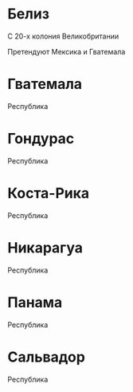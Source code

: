 # Белиз

С 20-х колония Великобритании

Претендуют Мексика и Гватемала

# Гватемала

Республика

# Гондурас

Республика

# Коста-Рика

Республика

# Никарагуа

Республика

# Панама

Республика

# Сальвадор

Республика
